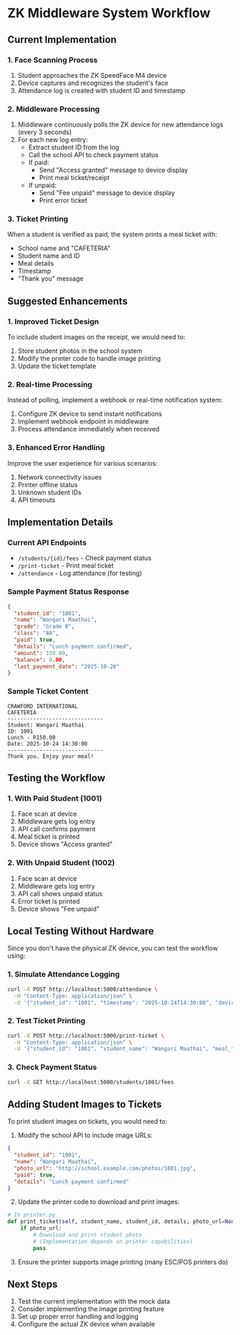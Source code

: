 # ZK Middleware System Workflow

## Current Implementation

### 1. Face Scanning Process
1. Student approaches the ZK SpeedFace M4 device
2. Device captures and recognizes the student's face
3. Attendance log is created with student ID and timestamp

### 2. Middleware Processing
1. Middleware continuously polls the ZK device for new attendance logs (every 3 seconds)
2. For each new log entry:
   - Extract student ID from the log
   - Call the school API to check payment status
   - If paid:
     * Send "Access granted" message to device display
     * Print meal ticket/receipt
   - If unpaid:
     * Send "Fee unpaid" message to device display
     * Print error ticket

### 3. Ticket Printing
When a student is verified as paid, the system prints a meal ticket with:
- School name and "CAFETERIA"
- Student name and ID
- Meal details
- Timestamp
- "Thank you" message

## Suggested Enhancements

### 1. Improved Ticket Design
To include student images on the receipt, we would need to:
1. Store student photos in the school system
2. Modify the printer code to handle image printing
3. Update the ticket template

### 2. Real-time Processing
Instead of polling, implement a webhook or real-time notification system:
1. Configure ZK device to send instant notifications
2. Implement webhook endpoint in middleware
3. Process attendance immediately when received

### 3. Enhanced Error Handling
Improve the user experience for various scenarios:
1. Network connectivity issues
2. Printer offline status
3. Unknown student IDs
4. API timeouts

## Implementation Details

### Current API Endpoints
- `/students/{id}/fees` - Check payment status
- `/print-ticket` - Print meal ticket
- `/attendance` - Log attendance (for testing)

### Sample Payment Status Response
```json
{
  "student_id": "1001",
  "name": "Wangari Maathai",
  "grade": "Grade 8",
  "class": "8A",
  "paid": true,
  "details": "Lunch payment confirmed",
  "amount": 150.00,
  "balance": 0.00,
  "last_payment_date": "2025-10-20"
}
```

### Sample Ticket Content
```
CRAWFORD INTERNATIONAL
CAFETERIA
------------------------------
Student: Wangari Maathai
ID: 1001
Lunch - R150.00
Date: 2025-10-24 14:30:00
------------------------------
Thank you. Enjoy your meal!
```

## Testing the Workflow

### 1. With Paid Student (1001)
1. Face scan at device
2. Middleware gets log entry
3. API call confirms payment
4. Meal ticket is printed
5. Device shows "Access granted"

### 2. With Unpaid Student (1002)
1. Face scan at device
2. Middleware gets log entry
3. API call shows unpaid status
4. Error ticket is printed
5. Device shows "Fee unpaid"

## Local Testing Without Hardware

Since you don't have the physical ZK device, you can test the workflow using:

### 1. Simulate Attendance Logging
```bash
curl -X POST http://localhost:5000/attendance \
  -H "Content-Type: application/json" \
  -d '{"student_id": "1001", "timestamp": "2025-10-24T14:30:00", "device_id": "test_device"}'
```

### 2. Test Ticket Printing
```bash
curl -X POST http://localhost:5000/print-ticket \
  -H "Content-Type: application/json" \
  -d '{"student_id": "1001", "student_name": "Wangari Maathai", "meal_type": "Lunch", "amount": 150.00}'
```

### 3. Check Payment Status
```bash
curl -X GET http://localhost:5000/students/1001/fees
```

## Adding Student Images to Tickets

To print student images on tickets, you would need to:

1. Modify the school API to include image URLs:
```json
{
  "student_id": "1001",
  "name": "Wangari Maathai",
  "photo_url": "http://school.example.com/photos/1001.jpg",
  "paid": true,
  "details": "Lunch payment confirmed"
}
```

2. Update the printer code to download and print images:
```python
# In printer.py
def print_ticket(self, student_name, student_id, details, photo_url=None):
    if photo_url:
        # Download and print student photo
        # (Implementation depends on printer capabilities)
        pass
```

3. Ensure the printer supports image printing (many ESC/POS printers do)

## Next Steps

1. Test the current implementation with the mock data
2. Consider implementing the image printing feature
3. Set up proper error handling and logging
4. Configure the actual ZK device when available